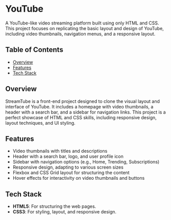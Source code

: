 # YouTube

A YouTube-like video streaming platform built using only HTML and CSS. This project focuses on replicating the basic layout and design of YouTube, including video thumbnails, navigation menus, and a responsive layout.

## Table of Contents
- [Overview](#overview)
- [Features](#features)
- [Tech Stack](#tech-stack)

## Overview

StreamTube is a front-end project designed to clone the visual layout and interface of YouTube. It includes a homepage with video thumbnails, a header with a search bar, and a sidebar for navigation links. This project is a perfect showcase of HTML and CSS skills, including responsive design, layout techniques, and UI styling.

## Features
- Video thumbnails with titles and descriptions
- Header with a search bar, logo, and user profile icon
- Sidebar with navigation options (e.g., Home, Trending, Subscriptions)
- Responsive design, adapting to various screen sizes
- Flexbox and CSS Grid layout for structuring the content
- Hover effects for interactivity on video thumbnails and buttons

## Tech Stack
- **HTML5**: For structuring the web pages.
- **CSS3**: For styling, layout, and responsive design.

